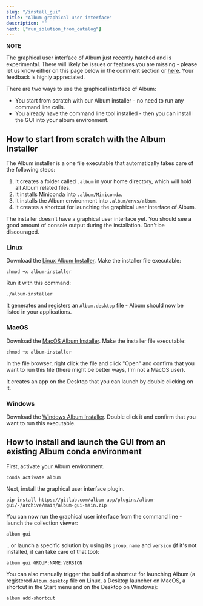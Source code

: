 ```yaml
---
slug: "/install_gui"
title: "Album graphical user interface"
description: ""
next: ["run_solution_from_catalog"]
---
```

**NOTE**

The graphical user interface of Album just recently hatched and is experimental. There will likely be issues or features you are missing - please let us know either on this page below in the comment section or [here](https://gitlab.com/album-app/plugins/album-gui/-/issues). Your feedback is highly appreciated.

There are two ways to use the graphical interface of Album: 
- You start from scratch with our Album installer - no need to run any command line calls.
- You already have the command line tool installed - then you can install the GUI into your album environment.

## How to start from scratch with the Album Installer
The Album installer is a one file executable that automatically takes care of the following steps:
1. It creates a folder called `.album` in your home directory, which will hold all Album related files.
2. It installs Miniconda into `.album/Miniconda`.
3. It installs the Album environment into `.album/envs/album`.
4. It creates a shortcut for launching the graphical user interface of Album.

The installer doesn't have a graphical user interface yet. You should see a good amount of console output during the installation. Don't be discouraged.

### Linux
Download the [Linux Album Installer](https://gitlab.com/album-app/album-installer/-/jobs/2999058215/artifacts/file/installer/album-installer).
Make the installer file executable:
```
chmod +x album-installer
```
Run it with this command:
```
./album-installer
```
It generates and registers an `Album.desktop` file - Album should now be listed in your applications.

### MacOS
Download the [MacOS Album Installer](https://gitlab.com/album-app/album-installer/-/jobs/2999058216/artifacts/file/installer/album-installer).
Make the installer file executable:
```
chmod +x album-installer 
```
In the file browser, right click the file and click "Open" and confirm that you want to run this file (there might be better ways, I'm not a MacOS user).

It creates an app on the Desktop that you can launch by double clicking on it.

### Windows
Download the [Windows Album Installer](https://gitlab.com/album-app/album-installer/-/jobs/2999058218/artifacts/file/installer/album-installer.exe). Double click it and confirm that you want to run this executable. 


## How to install and launch the GUI from an existing Album conda environment 
First, activate your Album environment.
```
conda activate album
```
Next, install the graphical user interface plugin.
```
pip install https://gitlab.com/album-app/plugins/album-gui/-/archive/main/album-gui-main.zip
```
You can now run the graphical user interface from the command line - launch the collection viewer:
```
album gui
```
.. or launch a specific solution by using its `group`, `name` and `version` (if it's not installed, it can take care of that too):
```
album gui GROUP:NAME:VERSION
```
You can also manually trigger the build of a shortcut for launching Album (a registered `Album.desktop` file on Linux, a Desktop launcher on MacOS, a shortcut in the Start menu and on the Desktop on Windows):
```
album add-shortcut
```
